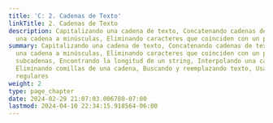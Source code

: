 ```yaml
---
title: 'C: 2. Cadenas de Texto'
linkTitle: 2. Cadenas de Texto
description: Capitalizando una cadena de texto, Concatenando cadenas de texto, Convirtiendo
  una cadena a minúsculas, Eliminando caracteres que coinciden con un patrón,…
summary: Capitalizando una cadena de texto, Concatenando cadenas de texto, Convirtiendo
  una cadena a minúsculas, Eliminando caracteres que coinciden con un patrón, Extrayendo
  subcadenas, Encontrando la longitud de un string, Interpolando una cadena de caracteres,
  Eliminando comillas de una cadena, Buscando y reemplazando texto, Usando expresiones
  regulares
weight: 2
type: page_chapter
date: 2024-02-29 21:07:03.006780-07:00
lastmod: 2024-04-10 22:34:15.918564-06:00
---
```

